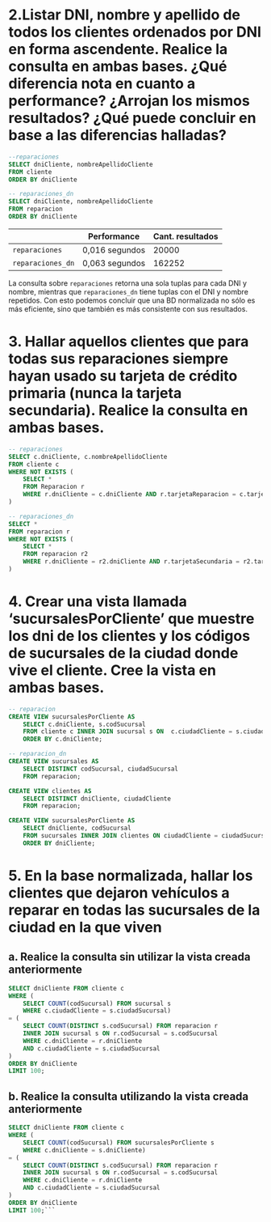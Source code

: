 # 2.Listar DNI, nombre y apellido de todos los clientes ordenados por DNI en forma ascendente. Realice la consulta en ambas bases. ¿Qué diferencia nota en cuanto a performance? ¿Arrojan los mismos resultados? ¿Qué puede concluir en base a las diferencias halladas?

```sql
--reparaciones
SELECT dniCliente, nombreApellidoCliente
FROM cliente
ORDER BY dniCliente

-- reparaciones_dn
SELECT dniCliente, nombreApellidoCliente
FROM reparacion
ORDER BY dniCliente
```

|                   | Performance | Cant. resultados |
| ----------------- | ----------- | ---------------------- |
| `reparaciones`    | 0,016 segundos | 20000 |
| `reparaciones_dn` | 0,063 segundos | 162252 |

La consulta sobre `reparaciones` retorna una sola tuplas para cada DNI y nombre, mientras que `reparaciones_dn` tiene tuplas con el DNI y nombre repetidos. Con esto podemos concluir que una BD normalizada no sólo es más eficiente, sino que también es más consistente con sus resultados.

# 3. Hallar aquellos clientes que para todas sus reparaciones siempre hayan usado su tarjeta de crédito primaria (nunca la tarjeta secundaria). Realice la consulta en ambas bases.

```sql
-- reparaciones
SELECT c.dniCliente, c.nombreApellidoCliente
FROM cliente c
WHERE NOT EXISTS (
	SELECT *
	FROM Reparacion r
    WHERE r.dniCliente = c.dniCliente AND r.tarjetaReparacion = c.tarjetaSecundaria
)

-- reparaciones_dn
SELECT *
FROM reparacion r
WHERE NOT EXISTS (
	SELECT *
    FROM reparacion r2
    WHERE r.dniCliente = r2.dniCliente AND r.tarjetaSecundaria = r2.tarjetaReparacion
)
```

# 4. Crear una vista llamada ‘sucursalesPorCliente’ que muestre los dni de los clientes y los códigos de sucursales de la ciudad donde vive el cliente. Cree la vista en ambas bases.

```sql
-- reparacion
CREATE VIEW sucursalesPorCliente AS
    SELECT c.dniCliente, s.codSucursal
    FROM cliente c INNER JOIN sucursal s ON  c.ciudadCliente = s.ciudadSucursal
    ORDER BY c.dniCliente;

-- reparacion_dn
CREATE VIEW sucursales AS
	SELECT DISTINCT codSucursal, ciudadSucursal
	FROM reparacion;

CREATE VIEW clientes AS
	SELECT DISTINCT dniCliente, ciudadCliente
	FROM reparacion;

CREATE VIEW sucursalesPorCliente AS
	SELECT dniCliente, codSucursal
    FROM sucursales INNER JOIN clientes ON ciudadCliente = ciudadSucursal
    ORDER BY dniCliente;
```

# 5. En la base normalizada, hallar los clientes que dejaron vehículos a reparar en todas las sucursales de la ciudad en la que viven

## a. Realice la consulta sin utilizar la vista creada anteriormente

```sql
SELECT dniCliente FROM cliente c
WHERE (
	SELECT COUNT(codSucursal) FROM sucursal s
    WHERE c.ciudadCliente = s.ciudadSucursal)
= (
	SELECT COUNT(DISTINCT s.codSucursal) FROM reparacion r
    INNER JOIN sucursal s ON r.codSucursal = s.codSucursal
    WHERE c.dniCliente = r.dniCliente
    AND c.ciudadCliente = s.ciudadSucursal
)
ORDER BY dniCliente
LIMIT 100;
```

## b. Realice la consulta utilizando la vista creada anteriormente
```sql
SELECT dniCliente FROM cliente c
WHERE (
	SELECT COUNT(codSucursal) FROM sucursalesPorCliente s
    WHERE c.dniCliente = s.dniCliente)
= (
	SELECT COUNT(DISTINCT s.codSucursal) FROM reparacion r
    INNER JOIN sucursal s ON r.codSucursal = s.codSucursal
    WHERE c.dniCliente = r.dniCliente
    AND c.ciudadCliente = s.ciudadSucursal
)
ORDER BY dniCliente
LIMIT 100;```